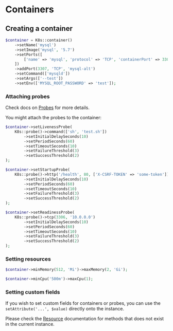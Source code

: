 # Containers

## Creating a container

```php
$container = K8s::container()
    ->setName('mysql')
    ->setImage('mysql', '5.7')
    ->setPorts([
        ['name' => 'mysql', 'protocol' => 'TCP', 'containerPort' => 3306],
    ])
    ->addPort(3307, 'TCP', 'mysql-alt')
    ->setCommand(['mysqld'])
    ->setArgs(['--test'])
    ->setEnv(['MYSQL_ROOT_PASSWORD' => 'test']);
```

### Attaching probes

Check docs on [Probes](Probes.md) for more details.

You might attach the probes to the container:

```php
$container->setLivenessProbe(
    K8s::probe()->command(['sh', 'test.sh'])
        ->setInitialDelaySeconds(10)
        ->setPeriodSeconds(60)
        ->setTimeoutSeconds(10)
        ->setFailureThreshold(3)
        ->setSuccessThreshold(2)
);

$container->setStartupProbe(
    K8s::probe()->http('/health', 80, ['X-CSRF-TOKEN' => 'some-token'])
        ->setInitialDelaySeconds(10)
        ->setPeriodSeconds(60)
        ->setTimeoutSeconds(10)
        ->setFailureThreshold(3)
        ->setSuccessThreshold(2)
);

$container->setReadinessProbe(
    K8s::probe()->tcp(3306, '10.0.0.0')
        ->setInitialDelaySeconds(10)
        ->setPeriodSeconds(60)
        ->setTimeoutSeconds(10)
        ->setFailureThreshold(3)
        ->setSuccessThreshold(2)
);
```

### Setting resources

```php
$container->minMemory(512, 'Mi')->maxMemory(2, 'Gi');

$container->minCpu('500m')->maxCpu(1);
```

### Setting custom fields

If you wish to set custom fields for containers or probes, you can use the `setAttribute('...', $value)` directly onto the instance.

Please check the [Resource](../kinds/Resource) documentation for methods that does not exist in the current instance.
